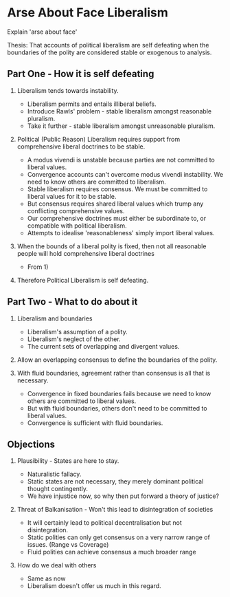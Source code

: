 # Arse About Face Liberalism

Explain 'arse about face'

Thesis:  That accounts of political liberalism are self defeating when the boundaries of the polity are considered stable or exogenous to analysis.

## Part One - How it is self defeating

1. Liberalism tends towards instability. 

	- Liberalism permits and entails illiberal beliefs.
	- Introduce Rawls' problem - stable liberalism amongst reasonable pluralism.
	- Take it further - stable liberalism amongst unreasonable pluralism.

2. Political (Public Reason) Liberalism requires support from comprehensive liberal doctrines to be stable.

	- A modus vivendi is unstable because parties are not committed to liberal values.
	- Convergence accounts can't overcome modus vivendi instability. We need to know others are committed to liberalism.
	- Stable liberalism requires consensus.  We must be committed to liberal values for it to be stable.
	- But consensus requires shared liberal values which trump any conflicting comprehensive values.
	- Our comprehensive doctrines must either be subordinate to, or compatible with political liberalism.
	- Attempts to idealise 'reasonableness' simply import liberal values.

3. When the bounds of a liberal polity is fixed, then not all reasonable people will hold comprehensive liberal doctrines

	- From 1)

4. Therefore Political Liberalism is self defeating.

## Part Two - What to do about it 

1. Liberalism and boundaries

	- Liberalism's assumption of a polity.
	- Liberalism's neglect of the other.
	- The current sets of overlapping and divergent values.
	
2. Allow an overlapping consensus to define the boundaries of the polity.

3. With fluid boundaries, agreement rather than consensus is all that is necessary.

	- Convergence in fixed boundaries fails because we need to know others are committed to liberal values.
	- But with fluid boundaries, others don't need to be committed to liberal values.
	- Convergence is sufficient with fluid boundaries.
	
## Objections

1. Plausibility - States are here to stay.

	- Naturalistic fallacy.  
	- Static states are not necessary, they merely dominant political thought contingently.
	- We have injustice now, so why then put forward a theory of justice?

3. Threat of Balkanisation - Won't this lead to disintegration of societies

	- It will certainly lead to political decentralisation but not disintegration.
	- Static polities can only get consensus on a very narrow range of issues. (Range vs Coverage)
	- Fluid polities can achieve consensus a much broader range 

2. How do we deal with others

	- Same as now
	- Liberalism doesn't offer us much in this regard.

